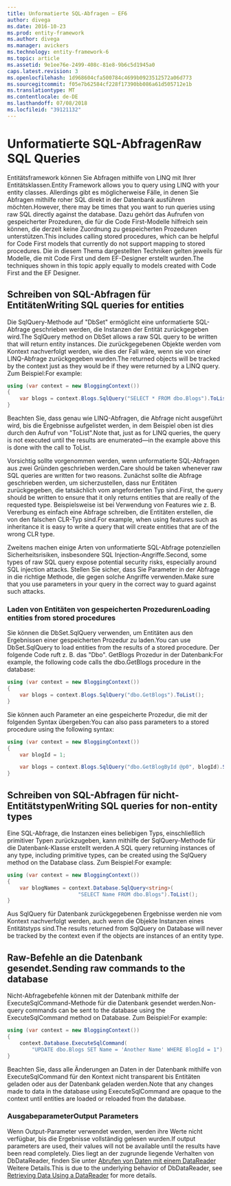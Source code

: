 ```yaml
---
title: Unformatierte SQL-Abfragen – EF6
author: divega
ms.date: 2016-10-23
ms.prod: entity-framework
ms.author: divega
ms.manager: avickers
ms.technology: entity-framework-6
ms.topic: article
ms.assetid: 9e1ee76e-2499-408c-81e8-9b6c5d1945a0
caps.latest.revision: 3
ms.openlocfilehash: 1d968604cfa500784c4699b0923512572a06d773
ms.sourcegitcommit: f05e7b62584cf228f17390bb086a61d505712e1b
ms.translationtype: MT
ms.contentlocale: de-DE
ms.lasthandoff: 07/08/2018
ms.locfileid: "39121132"
---
```

# <a name="raw-sql-queries"></a><span data-ttu-id="262d8-102">Unformatierte SQL-Abfragen</span><span class="sxs-lookup"><span data-stu-id="262d8-102">Raw SQL Queries</span></span>
<span data-ttu-id="262d8-103">Entitätsframework können Sie Abfragen mithilfe von LINQ mit Ihrer Entitätsklassen.</span><span class="sxs-lookup"><span data-stu-id="262d8-103">Entity Framework allows you to query using LINQ with your entity classes.</span></span> <span data-ttu-id="262d8-104">Allerdings gibt es möglicherweise Fälle, in denen Sie Abfragen mithilfe roher SQL direkt in der Datenbank ausführen möchten.</span><span class="sxs-lookup"><span data-stu-id="262d8-104">However, there may be times that you want to run queries using raw SQL directly against the database.</span></span> <span data-ttu-id="262d8-105">Dazu gehört das Aufrufen von gespeicherter Prozeduren, die für die Code First-Modelle hilfreich sein können, die derzeit keine Zuordnung zu gespeicherten Prozeduren unterstützen.</span><span class="sxs-lookup"><span data-stu-id="262d8-105">This includes calling stored procedures, which can be helpful for Code First models that currently do not support mapping to stored procedures.</span></span> <span data-ttu-id="262d8-106">Die in diesem Thema dargestellten Techniken gelten jeweils für Modelle, die mit Code First und dem EF-Designer erstellt wurden.</span><span class="sxs-lookup"><span data-stu-id="262d8-106">The techniques shown in this topic apply equally to models created with Code First and the EF Designer.</span></span>  

## <a name="writing-sql-queries-for-entities"></a><span data-ttu-id="262d8-107">Schreiben von SQL-Abfragen für Entitäten</span><span class="sxs-lookup"><span data-stu-id="262d8-107">Writing SQL queries for entities</span></span>  

<span data-ttu-id="262d8-108">Die SqlQuery-Methode auf "DbSet" ermöglicht eine unformatierte SQL-Abfrage geschrieben werden, die Instanzen der Entität zurückgegeben wird.</span><span class="sxs-lookup"><span data-stu-id="262d8-108">The SqlQuery method on DbSet allows a raw SQL query to be written that will return entity instances.</span></span> <span data-ttu-id="262d8-109">Die zurückgegebenen Objekte werden vom Kontext nachverfolgt werden, wie dies der Fall wäre, wenn sie von einer LINQ-Abfrage zurückgegeben wurden.</span><span class="sxs-lookup"><span data-stu-id="262d8-109">The returned objects will be tracked by the context just as they would be if they were returned by a LINQ query.</span></span> <span data-ttu-id="262d8-110">Zum Beispiel:</span><span class="sxs-lookup"><span data-stu-id="262d8-110">For example:</span></span>  

``` csharp  
using (var context = new BloggingContext())
{
    var blogs = context.Blogs.SqlQuery("SELECT * FROM dbo.Blogs").ToList();
}
```  

<span data-ttu-id="262d8-111">Beachten Sie, dass genau wie LINQ-Abfragen, die Abfrage nicht ausgeführt wird, bis die Ergebnisse aufgelistet werden, in dem Beispiel oben ist dies durch den Aufruf von "ToList".</span><span class="sxs-lookup"><span data-stu-id="262d8-111">Note that, just as for LINQ queries, the query is not executed until the results are enumerated—in the example above this is done with the call to ToList.</span></span>  

<span data-ttu-id="262d8-112">Vorsichtig sollte vorgenommen werden, wenn unformatierte SQL-Abfragen aus zwei Gründen geschrieben werden.</span><span class="sxs-lookup"><span data-stu-id="262d8-112">Care should be taken whenever raw SQL queries are written for two reasons.</span></span> <span data-ttu-id="262d8-113">Zunächst sollte die Abfrage geschrieben werden, um sicherzustellen, dass nur Entitäten zurückgegeben, die tatsächlich vom angeforderten Typ sind.</span><span class="sxs-lookup"><span data-stu-id="262d8-113">First, the query should be written to ensure that it only returns entities that are really of the requested type.</span></span> <span data-ttu-id="262d8-114">Beispielsweise ist bei Verwendung von Features wie z. B. Vererbung es einfach eine Abfrage schreiben, die Entitäten erstellen, die von den falschen CLR-Typ sind.</span><span class="sxs-lookup"><span data-stu-id="262d8-114">For example, when using features such as inheritance it is easy to write a query that will create entities that are of the wrong CLR type.</span></span>  

<span data-ttu-id="262d8-115">Zweitens machen einige Arten von unformatierte SQL-Abfrage potenziellen Sicherheitsrisiken, insbesondere SQL Injection-Angriffe.</span><span class="sxs-lookup"><span data-stu-id="262d8-115">Second, some types of raw SQL query expose potential security risks, especially around SQL injection attacks.</span></span> <span data-ttu-id="262d8-116">Stellen Sie sicher, dass Sie Parameter in der Abfrage in die richtige Methode, die gegen solche Angriffe verwenden.</span><span class="sxs-lookup"><span data-stu-id="262d8-116">Make sure that you use parameters in your query in the correct way to guard against such attacks.</span></span>  

### <a name="loading-entities-from-stored-procedures"></a><span data-ttu-id="262d8-117">Laden von Entitäten von gespeicherten Prozeduren</span><span class="sxs-lookup"><span data-stu-id="262d8-117">Loading entities from stored procedures</span></span>  

<span data-ttu-id="262d8-118">Sie können die DbSet.SqlQuery verwenden, um Entitäten aus den Ergebnissen einer gespeicherten Prozedur zu laden.</span><span class="sxs-lookup"><span data-stu-id="262d8-118">You can use DbSet.SqlQuery to load entities from the results of a stored procedure.</span></span> <span data-ttu-id="262d8-119">Der folgende Code ruft z. B. das "Dbo". GetBlogs Prozedur in der Datenbank:</span><span class="sxs-lookup"><span data-stu-id="262d8-119">For example, the following code calls the dbo.GetBlogs procedure in the database:</span></span>  

``` csharp
using (var context = new BloggingContext())
{
    var blogs = context.Blogs.SqlQuery("dbo.GetBlogs").ToList();
}
```  

<span data-ttu-id="262d8-120">Sie können auch Parameter an eine gespeicherte Prozedur, die mit der folgenden Syntax übergeben:</span><span class="sxs-lookup"><span data-stu-id="262d8-120">You can also pass parameters to a stored procedure using the following syntax:</span></span>  

``` csharp
using (var context = new BloggingContext())
{
    var blogId = 1;

    var blogs = context.Blogs.SqlQuery("dbo.GetBlogById @p0", blogId).Single();
}
```  

## <a name="writing-sql-queries-for-non-entity-types"></a><span data-ttu-id="262d8-121">Schreiben von SQL-Abfragen für nicht-Entitätstypen</span><span class="sxs-lookup"><span data-stu-id="262d8-121">Writing SQL queries for non-entity types</span></span>  

<span data-ttu-id="262d8-122">Eine SQL-Abfrage, die Instanzen eines beliebigen Typs, einschließlich primitiver Typen zurückzugeben, kann mithilfe der SqlQuery-Methode für die Datenbank-Klasse erstellt werden.</span><span class="sxs-lookup"><span data-stu-id="262d8-122">A SQL query returning instances of any type, including primitive types, can be created using the SqlQuery method on the Database class.</span></span> <span data-ttu-id="262d8-123">Zum Beispiel:</span><span class="sxs-lookup"><span data-stu-id="262d8-123">For example:</span></span>  

``` csharp
using (var context = new BloggingContext())
{
    var blogNames = context.Database.SqlQuery<string>(
                       "SELECT Name FROM dbo.Blogs").ToList();
}
```  

<span data-ttu-id="262d8-124">Aus SqlQuery für Datenbank zurückgegebenen Ergebnisse werden nie vom Kontext nachverfolgt werden, auch wenn die Objekte Instanzen eines Entitätstyps sind.</span><span class="sxs-lookup"><span data-stu-id="262d8-124">The results returned from SqlQuery on Database will never be tracked by the context even if the objects are instances of an entity type.</span></span>  

## <a name="sending-raw-commands-to-the-database"></a><span data-ttu-id="262d8-125">Raw-Befehle an die Datenbank gesendet.</span><span class="sxs-lookup"><span data-stu-id="262d8-125">Sending raw commands to the database</span></span>  

<span data-ttu-id="262d8-126">Nicht-Abfragebefehle können mit der Datenbank mithilfe der ExecuteSqlCommand-Methode für die Datenbank gesendet werden.</span><span class="sxs-lookup"><span data-stu-id="262d8-126">Non-query commands can be sent to the database using the ExecuteSqlCommand method on Database.</span></span> <span data-ttu-id="262d8-127">Zum Beispiel:</span><span class="sxs-lookup"><span data-stu-id="262d8-127">For example:</span></span>  

``` csharp
using (var context = new BloggingContext())
{
    context.Database.ExecuteSqlCommand(
        "UPDATE dbo.Blogs SET Name = 'Another Name' WHERE BlogId = 1");
}
```  

<span data-ttu-id="262d8-128">Beachten Sie, dass alle Änderungen an Daten in der Datenbank mithilfe von ExecuteSqlCommand für den Kontext nicht transparent bis Entitäten geladen oder aus der Datenbank geladen werden.</span><span class="sxs-lookup"><span data-stu-id="262d8-128">Note that any changes made to data in the database using ExecuteSqlCommand are opaque to the context until entities are loaded or reloaded from the database.</span></span>  

### <a name="output-parameters"></a><span data-ttu-id="262d8-129">Ausgabeparameter</span><span class="sxs-lookup"><span data-stu-id="262d8-129">Output Parameters</span></span>  

<span data-ttu-id="262d8-130">Wenn Output-Parameter verwendet werden, werden ihre Werte nicht verfügbar, bis die Ergebnisse vollständig gelesen wurden.</span><span class="sxs-lookup"><span data-stu-id="262d8-130">If output parameters are used, their values will not be available until the results have been read completely.</span></span> <span data-ttu-id="262d8-131">Dies liegt an der zugrunde liegende Verhalten von DbDataReader, finden Sie unter [Abrufen von Daten mit einem DataReader](http://go.microsoft.com/fwlink/?LinkID=398589) Weitere Details.</span><span class="sxs-lookup"><span data-stu-id="262d8-131">This is due to the underlying behavior of DbDataReader, see [Retrieving Data Using a DataReader](http://go.microsoft.com/fwlink/?LinkID=398589) for more details.</span></span>  
